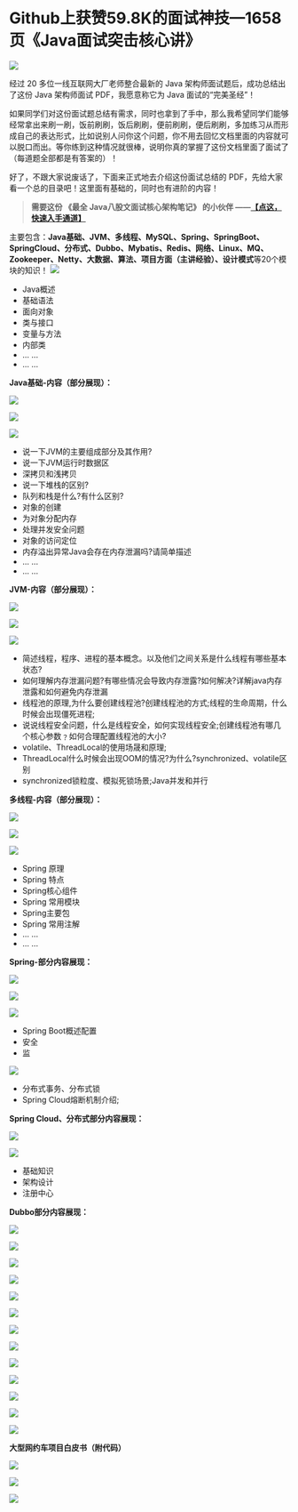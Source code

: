 # Github上获赞59.8K的面试神技—1658页《Java面试突击核心讲》

![](_assets/8cb3025e8b37465593edd0f755a2034d~tplv-k3u1fbpfcp-zoom-in-crop-mark!1512!0!0!0.awebp.webp)

经过 20 多位一线互联网大厂老师整合最新的 Java 架构师面试题后，成功总结出了这份 Java 架构师面试 PDF，我愿意称它为 Java 面试的“完美圣经”！

如果同学们对这份面试题总结有需求，同时也拿到了手中，那么我希望同学们能够经常拿出来刷一刷，饭前刷刷，饭后刷刷，便前刷刷，便后刷刷，多加练习从而形成自己的表达形式，比如说别人问你这个问题，你不用去回忆文档里面的内容就可以脱口而出。等你练到这种情况就很棒，说明你真的掌握了这份文档里面了面试了（每道题全部都是有答案的）！

好了，不跟大家说废话了，下面来正式地去介绍这份面试总结的 PDF，先给大家看一个总的目录吧！这里面有基础的，同时也有进阶的内容！

> **需要这份 《最全 Java八股文面试核心架构笔记》 的小伙伴 ——[【点这，快速入手通道】](https://link.juejin.cn/?target=https%3A%2F%2Fdocs.qq.com%2Fdoc%2FDR0Jidm14Z0lOVUl6 "https://link.juejin.cn/?target=https%3A%2F%2Fdocs.qq.com%2Fdoc%2FDR0Jidm14Z0lOVUl6")**

主要包含：**Java基础、JVM、多线程、MySQL、Spring、SpringBoot、SpringCloud、分布式、Dubbo、Mybatis、Redis、网络、Linux、MQ、Zookeeper、Netty、大数据、算法、项目方面（主讲经验）、设计模式**等20个模块的知识！ ![](_assets/da6c31de4064456d8f630fb8ff2bc8b9~tplv-k3u1fbpfcp-zoom-in-crop-mark!1512!0!0!0.awebp.webp)

*   Java概述
*   基础语法
*   面向对象
*   类与接口
*   变量与方法
*   内部类
*   ... ...
*   ... ...

**Java基础-内容（部分展现）：** 

![](_assets/07c6c31bb5ac4a528f1e84e5a8b9cccb~tplv-k3u1fbpfcp-zoom-in-crop-mark!1512!0!0!0.awebp.webp)

![](_assets/658feae073364a27b45edf7e98fdb2de~tplv-k3u1fbpfcp-zoom-in-crop-mark!1512!0!0!0.awebp.webp)

![](_assets/61ad498b2bf84c77ab5eda75010f9b3c~tplv-k3u1fbpfcp-zoom-in-crop-mark!1512!0!0!0.awebp.webp)

*   说一下JVM的主要组成部分及其作用?
*   说一下JVM运行时数据区
*   深拷贝和浅拷贝
*   说一下堆栈的区别?
*   队列和栈是什么?有什么区别?
*   对象的创建
*   为对象分配内存
*   处理并发安全问题
*   对象的访问定位
*   内存溢出异常Java会存在内存泄漏吗?请简单描述
*   ... ...
*   ... ...

**JVM-内容（部分展现）：** 

![](_assets/bf3267de2d8d4b919e41b8df036845ac~tplv-k3u1fbpfcp-zoom-in-crop-mark!1512!0!0!0.awebp.webp)

![](_assets/fc582eee7cd4456ab5942dd124879865~tplv-k3u1fbpfcp-zoom-in-crop-mark!1512!0!0!0.awebp.webp)

![](_assets/07987b7410b048e79556d53e94ddf7ce~tplv-k3u1fbpfcp-zoom-in-crop-mark!1512!0!0!0.awebp.webp)

*   简述线程，程序、进程的基本概念。以及他们之间关系是什么线程有哪些基本状态?
*   如何理解内存泄漏问题?有哪些情况会导致内存泄露?如何解决?详解java内存泄露和如何避免内存泄漏
*   线程池的原理,为什么要创建线程池?创建线程池的方式;线程的生命周期，什么时候会出现僵死进程;
*   说说线程安全问题，什么是线程安全，如何实现线程安全;创建线程池有哪几个核心参数﹖如何合理配置线程池的大小?
*   volatile、ThreadLocal的使用场晟和原理;
*   ThreadLocal什么时候会出现OOM的情况?为什么?synchronized、volatile区别
*   synchronized锁粒度、模拟死锁场景;Java并发和并行

**多线程-内容（部分展现）：** 

![](_assets/f64390e0b1514eb7b9a79e1990b86644~tplv-k3u1fbpfcp-zoom-in-crop-mark!1512!0!0!0.awebp.webp)

![](_assets/f2b13862a9dd45e78217f932a74ac9dc~tplv-k3u1fbpfcp-zoom-in-crop-mark!1512!0!0!0.awebp.webp)

![](_assets/0ba345e0c7d545aeae1895055fe5c342~tplv-k3u1fbpfcp-zoom-in-crop-mark!1512!0!0!0.awebp.webp)

*   Spring 原理
*   Spring 特点
*   Spring核心组件
*   Spring 常用模块
*   Spring主要包
*   Spring 常用注解
*   ... ...
*   ... ...

**Spring-部分内容展现：** 

![](_assets/95ae813b9be2486b8a00156f7f801380~tplv-k3u1fbpfcp-zoom-in-crop-mark!1512!0!0!0.awebp.webp)

![](_assets/74080d27c8864cc2adec83c2ce9ba220~tplv-k3u1fbpfcp-zoom-in-crop-mark!1512!0!0!0.awebp.webp)

![](_assets/23cb90d7efaf47d68bd0c05f651b1d09~tplv-k3u1fbpfcp-zoom-in-crop-mark!1512!0!0!0.awebp.webp)

*   Spring Boot概述配置
*   安全
*   监

![](_assets/d8cab564aad347908787ea407192412e~tplv-k3u1fbpfcp-zoom-in-crop-mark!1512!0!0!0.awebp.webp)

*   分布式事务、分布式锁
*   Spring Cloud熔断机制介绍;

**Spring Cloud、分布式部分内容展现：** 

![](_assets/82b7ca13c32246d0a1729ee43b77eabb~tplv-k3u1fbpfcp-zoom-in-crop-mark!1512!0!0!0.awebp.webp)

![](_assets/b0a8f8ac1318463ba116a0de34f73c54~tplv-k3u1fbpfcp-zoom-in-crop-mark!1512!0!0!0.awebp.webp)

*   基础知识
*   架构设计
*   注册中心

**Dubbo部分内容展现：** 

![](_assets/762d98dd390748a493241c7a2c536568~tplv-k3u1fbpfcp-zoom-in-crop-mark!1512!0!0!0.awebp.webp)

![](_assets/d13b3e257cb6438f933c27e8514926be~tplv-k3u1fbpfcp-zoom-in-crop-mark!1512!0!0!0.awebp.webp)

![](_assets/b5c6d99256e34a5399f66a417c91d33b~tplv-k3u1fbpfcp-zoom-in-crop-mark!1512!0!0!0.awebp.webp)

![](_assets/71861b3c6767468da471b7048e0b2df5~tplv-k3u1fbpfcp-zoom-in-crop-mark!1512!0!0!0.awebp.webp)

![](_assets/d1556861bae8491ba4dd66889f0740a0~tplv-k3u1fbpfcp-zoom-in-crop-mark!1512!0!0!0.awebp.webp)

![](_assets/d75b768bdae442bcb7a69011925c36e2~tplv-k3u1fbpfcp-zoom-in-crop-mark!1512!0!0!0.awebp.webp)

![](_assets/24ec695dbe2942439419d5768930bfa4~tplv-k3u1fbpfcp-zoom-in-crop-mark!1512!0!0!0.awebp.webp)

![](_assets/3be533fbf73e44de8bcba0390e9864ea~tplv-k3u1fbpfcp-zoom-in-crop-mark!1512!0!0!0.awebp.webp)

![](_assets/a6f424c49eda46ab9b99fea803fcdbbb~tplv-k3u1fbpfcp-zoom-in-crop-mark!1512!0!0!0.awebp.webp)

![](_assets/cd94a0821c7e4e0a992bcb4dafe27afb~tplv-k3u1fbpfcp-zoom-in-crop-mark!1512!0!0!0.awebp.webp)

![](_assets/d7376ea9b78b40988cf7c58fc72f9ef7~tplv-k3u1fbpfcp-zoom-in-crop-mark!1512!0!0!0.awebp.webp)

![](_assets/ca4f4335bea24915bee6788dd0d8b0f5~tplv-k3u1fbpfcp-zoom-in-crop-mark!1512!0!0!0.awebp.webp)

![](_assets/b48a2ad9af55462d954cef9eee5f56dd~tplv-k3u1fbpfcp-zoom-in-crop-mark!1512!0!0!0.awebp.webp)

**大型网约车项目白皮书（附代码）**

![](_assets/3b0f70016ae842fbb4dd1412f4a76d64~tplv-k3u1fbpfcp-zoom-in-crop-mark!1512!0!0!0.awebp.webp)

![](_assets/c9162ab4c1cd46b1a0a9967a60b5d779~tplv-k3u1fbpfcp-zoom-in-crop-mark!1512!0!0!0.awebp.webp)

![](_assets/5e42b2c6f6394a44bcb08c6eb92043bf~tplv-k3u1fbpfcp-zoom-in-crop-mark!1512!0!0!0.awebp.webp)

